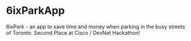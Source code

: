 # 6ixParkApp
6ixPark - an app to save time and money when parking in the busy streets of Toronto. Second Place at Cisco / DevNet Hackathon!
